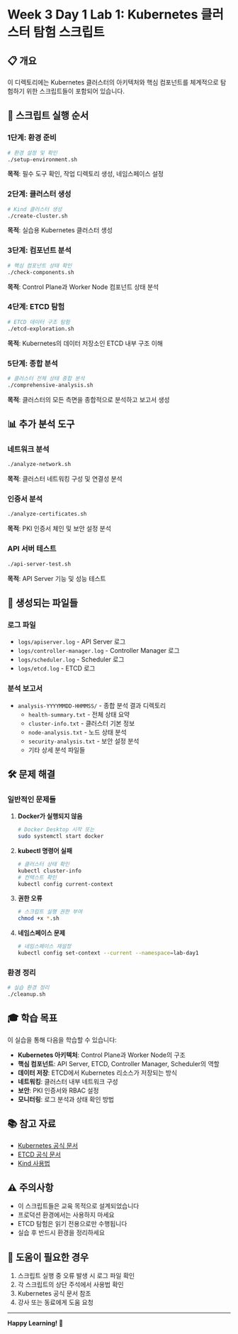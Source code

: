 # Week 3 Day 1 Lab 1: Kubernetes 클러스터 탐험 스크립트

## 📋 개요

이 디렉토리에는 Kubernetes 클러스터의 아키텍처와 핵심 컴포넌트를 체계적으로 탐험하기 위한 스크립트들이 포함되어 있습니다.

## 🚀 스크립트 실행 순서

### 1단계: 환경 준비
```bash
# 환경 설정 및 확인
./setup-environment.sh
```
**목적**: 필수 도구 확인, 작업 디렉토리 생성, 네임스페이스 설정

### 2단계: 클러스터 생성
```bash
# Kind 클러스터 생성
./create-cluster.sh
```
**목적**: 실습용 Kubernetes 클러스터 생성

### 3단계: 컴포넌트 분석
```bash
# 핵심 컴포넌트 상태 확인
./check-components.sh
```
**목적**: Control Plane과 Worker Node 컴포넌트 상태 분석

### 4단계: ETCD 탐험
```bash
# ETCD 데이터 구조 탐험
./etcd-exploration.sh
```
**목적**: Kubernetes의 데이터 저장소인 ETCD 내부 구조 이해

### 5단계: 종합 분석
```bash
# 클러스터 전체 상태 종합 분석
./comprehensive-analysis.sh
```
**목적**: 클러스터의 모든 측면을 종합적으로 분석하고 보고서 생성

## 📊 추가 분석 도구

### 네트워크 분석
```bash
./analyze-network.sh
```
**목적**: 클러스터 네트워킹 구성 및 연결성 분석

### 인증서 분석
```bash
./analyze-certificates.sh
```
**목적**: PKI 인증서 체인 및 보안 설정 분석

### API 서버 테스트
```bash
./api-server-test.sh
```
**목적**: API Server 기능 및 성능 테스트

## 📁 생성되는 파일들

### 로그 파일
- `logs/apiserver.log` - API Server 로그
- `logs/controller-manager.log` - Controller Manager 로그
- `logs/scheduler.log` - Scheduler 로그
- `logs/etcd.log` - ETCD 로그

### 분석 보고서
- `analysis-YYYYMMDD-HHMMSS/` - 종합 분석 결과 디렉토리
  - `health-summary.txt` - 전체 상태 요약
  - `cluster-info.txt` - 클러스터 기본 정보
  - `node-analysis.txt` - 노드 상태 분석
  - `security-analysis.txt` - 보안 설정 분석
  - 기타 상세 분석 파일들

## 🛠️ 문제 해결

### 일반적인 문제들

1. **Docker가 실행되지 않음**
   ```bash
   # Docker Desktop 시작 또는
   sudo systemctl start docker
   ```

2. **kubectl 명령어 실패**
   ```bash
   # 클러스터 상태 확인
   kubectl cluster-info
   # 컨텍스트 확인
   kubectl config current-context
   ```

3. **권한 오류**
   ```bash
   # 스크립트 실행 권한 부여
   chmod +x *.sh
   ```

4. **네임스페이스 문제**
   ```bash
   # 네임스페이스 재설정
   kubectl config set-context --current --namespace=lab-day1
   ```

### 환경 정리
```bash
# 실습 환경 정리
./cleanup.sh
```

## 🎓 학습 목표

이 실습을 통해 다음을 학습할 수 있습니다:

- **Kubernetes 아키텍처**: Control Plane과 Worker Node의 구조
- **핵심 컴포넌트**: API Server, ETCD, Controller Manager, Scheduler의 역할
- **데이터 저장**: ETCD에서 Kubernetes 리소스가 저장되는 방식
- **네트워킹**: 클러스터 내부 네트워크 구성
- **보안**: PKI 인증서와 RBAC 설정
- **모니터링**: 로그 분석과 상태 확인 방법

## 📚 참고 자료

- [Kubernetes 공식 문서](https://kubernetes.io/docs/)
- [ETCD 공식 문서](https://etcd.io/docs/)
- [Kind 사용법](https://kind.sigs.k8s.io/docs/user/quick-start/)

## ⚠️ 주의사항

- 이 스크립트들은 교육 목적으로 설계되었습니다
- 프로덕션 환경에서는 사용하지 마세요
- ETCD 탐험은 읽기 전용으로만 수행됩니다
- 실습 후 반드시 환경을 정리하세요

## 🤝 도움이 필요한 경우

1. 스크립트 실행 중 오류 발생 시 로그 파일 확인
2. 각 스크립트의 상단 주석에서 사용법 확인
3. Kubernetes 공식 문서 참조
4. 강사 또는 동료에게 도움 요청

---

**Happy Learning! 🚀**
